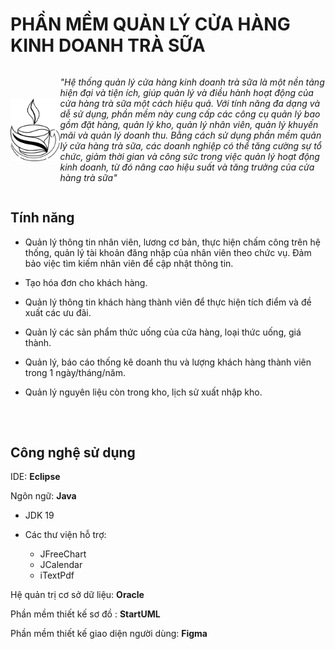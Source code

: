 # PHẦN MỀM QUẢN LÝ CỬA HÀNG KINH DOANH TRÀ SỮA

<div style="display: flex; align-items: center; ">
 <img src="/src/assets/tea-logo.png" alt="Logo" width="100px" height="100px" />
<p><em>"Hệ thống quản lý cửa hàng kinh doanh trà sữa là một nền tảng hiện đại và tiện ích, giúp quản lý và điều hành hoạt động của cửa hàng trà sữa một cách hiệu quả. Với tính năng đa dạng và dễ sử dụng, phần mềm này cung cấp các công cụ quản lý bao gồm đặt hàng, quản lý kho, quản lý nhân viên, quản lý khuyến mãi và quản lý doanh thu. Bằng cách sử dụng phần mềm quản lý cửa hàng trà sữa, các doanh nghiệp có thể tăng cường sự tổ chức, giảm thời gian và công sức trong việc quản lý hoạt động kinh doanh, từ đó nâng cao hiệu suất và tăng trưởng của cửa hàng trà sữa"</em><p> 
 </div>

## Tính năng
- Quản lý thông tin nhân viên, lương cơ bản, thực hiện chấm công trên hệ thống, quản lý tài khoản đăng nhập của nhân viên theo chức vụ. Đảm bảo việc tìm kiếm nhân viên để cập nhật thông tin.

- Tạo hóa đơn cho khách hàng.

- Quản lý thông tin khách hàng thành viên để thực hiện tích điểm và đề xuất các ưu đãi.

- Quản lý các sản phẩm thức uống của cửa hàng, loại thức uống, giá thành.

- Quản lý, báo cáo thống kê doanh thu và lượng khách hàng thành viên trong 1 ngày/tháng/năm.

- Quản lý nguyên liệu còn trong kho, lịch sử xuất nhập kho. 

##

 <br>

## Công nghệ sử dụng

IDE: **Eclipse**

Ngôn ngữ: **Java**

- JDK 19
- Các thư viện hỗ trợ:

  - JFreeChart
  - JCalendar
  - iTextPdf

Hệ quản trị cơ sở dữ liệu: **Oracle**

Phần mềm thiết kế sơ đồ : **StartUML**

Phần mềm thiết kế giao diện người dùng: **Figma**
